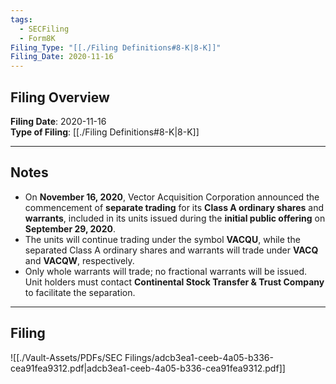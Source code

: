 ```yaml
---
tags:
  - SECFiling
  - Form8K
Filing_Type: "[[./Filing Definitions#8-K|8-K]]"
Filing_Date: 2020-11-16
---
```


## Filing Overview

**Filing Date**: 2020-11-16  
**Type of Filing**: [[./Filing Definitions#8-K|8-K]]  

---

## Notes

- On **November 16, 2020**, Vector Acquisition Corporation announced the commencement of **separate trading** for its **Class A ordinary shares** and **warrants**, included in its units issued during the **initial public offering** on **September 29, 2020**.
- The units will continue trading under the symbol **VACQU**, while the separated Class A ordinary shares and warrants will trade under **VACQ** and **VACQW**, respectively.
- Only whole warrants will trade; no fractional warrants will be issued. Unit holders must contact **Continental Stock Transfer & Trust Company** to facilitate the separation.

---

## Filing

![[./Vault-Assets/PDFs/SEC Filings/adcb3ea1-ceeb-4a05-b336-cea91fea9312.pdf|adcb3ea1-ceeb-4a05-b336-cea91fea9312.pdf]]
